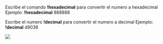 Escribe el comando <b>!hexadecimal</b> para convertir el numero a hexadecimal Ejemplo:
<b>!hexadecimal</b> 888888
  
  
  Escribe el numero <b>!decimal</b> para convertir el numero a decimal Ejemplo:
  <b>!decimal</b> d9038
  
  
  <img src="https://i.imgur.com/zWbuKbU.png">
  
